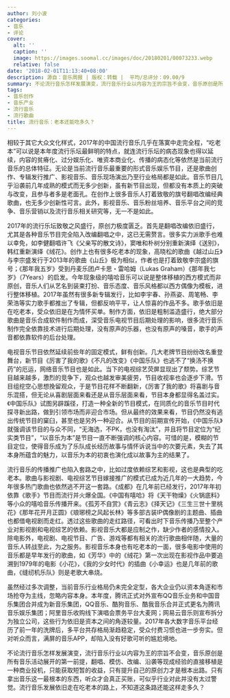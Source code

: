 ```yaml
---
author: 刘小波
categories:
- 音乐
- 评论
cover:
  alt: ''
  caption: ''
  image: https://images.soomal.cc/images/doc/20180201/00073233.webp
  relative: false
date: '2018-02-01T11:13:40+08:00'
description: 源自：音乐周报 | 版权：转载 |  平均/总评分：09.00/9
summary: 不论流行音乐怎样发展演变，流行音乐行业以内容为王的宗旨不会变，音乐原创是所有音乐活动展开的第一前提，翻唱、模仿、改编、沿袭等现成经验的直接移植是一种商业投机，只能获取短暂的收益，只有提升自己的原创力才是根本出路……
tags:
- 音乐创作
- 音乐产业
- 流行音乐
- 流行歌曲
title: 流行音乐：老本还能吃多久？
---
```


相较于其它大众文化样式，2017年的中国流行音乐几乎在落寞中走完全程，“吃老本”可以说是本年度流行乐坛最鲜明的特点，就连流行乐坛的病态现象也得以延续，内容的贫瘠化、过分娱乐化、唯资本商业化、传播的病态化等依然是当前流行音乐的总体特征。无论是当前流行音乐最重要的形式音乐娱乐节目，还是歌曲创作、专辑发行推广、影视音乐、音乐现场演出乃至行业格局都是如此。音乐节目几乎沿袭前几年成熟的模式而无多少创新，虽有新节目出现，但都没有本质上的突破与改变，且参与者多是老面孔。在创作上很多音乐人打着致敬的旗号翻唱改编经典歌曲，也无多少创新性可言。此外，影视音乐、音乐粉丝培养、音乐平台之间的竞争、音乐营销以及流行音乐相关研究等，无一不是如此。

2017年的流行乐坛致敬之风盛行，原创力极度匮乏。首先是翻唱改编依旧盛行，尤其是各种音乐节目完全陷入改编翻唱之中，这已无需赘言。很多实力派歌手也难以幸免，如李健翻唱许飞《父亲写的散文诗》，窦唯和朴树分别重新演绎《送别》，韩红重新演绎《绒花》。创作上也有很多吃老本的现象，高晓松的歌曲《越过山丘》与李宗盛发行于2013年的歌曲《山丘》极为相似，作者也是打着致敬李宗盛的旗号；《那年我五岁》受到丹麦乐团卢卡思・雷哈姆（Lukas Graham）《那年我七岁》（7Years）的启发。今年现象级的嘻哈音乐可以说是整体移植的西方模式而非原创，音乐人们从艺名到装束打扮、音乐态度、音乐风格都以西方偶像为模板，进行整体移植。2017年虽然有很多新专辑发行，比如李宇春、孙燕姿、周笔畅、李荣浩等实力歌手都推出了专辑，但都反响平平，让人惊喜的作品不多。歌手依旧是在吃老本，受众依旧是在为情怀买单。制作方面，依旧是粗制滥造盛行，绝大部分歌曲是音乐合成软件制作而成，深受音乐电视节目后期处理的影响，很多流行音乐制作完全依靠技术进行后期处理，没有原声的乐器，也没有原声的嗓音，歌手的声音都依靠软件的后台处理。

电视音乐节目依然延续前些年的固定模式，鲜有创新。几大老牌节目纷纷改名重登舞台，新节目《厉害了我的歌》《不凡的改变》《中国乐队》也逃不了“换汤不换药”的厄运，网络音乐节目也是如此。当下的电视综艺荧屏显现出了颓势。综艺节目越来越多，激烈的竞争下，观众也越发审美疲劳，节目收视率也会逐步下滑。节目组挖空心思想挽留观众，于是节目花样不断翻新，《厉害了我的歌》将喜剧与音乐混搭，但无论从喜剧层面来看还是从音乐层面来看，节目本身都显得名盖过实。《中国乐队》试图另辟蹊径，打造一种全新的节目模式，在同质化的音乐节目时代探寻新出路，做到引领市场而非迎合市场。但从最终的效果来看，节目仍然没有逃出传统节目的窠臼，甚至也是另外一种迎合。从节目的前期宣传开始，《中国乐队》就强调该节目的与众不同，“无海选，不PK，也没有淘汰”，并且将节目定位为“纪实类节目”，“以音乐为本”是节目一直不断强调的核心内容。可惜的是，模糊的节目定位，使得音乐成为了乐队成长经历故事与情怀诉说当中的次要元素，失去了其本身所蕴含的魅力，以音乐为本的初衷也演化成以故事为主的结果了。

流行音乐的传播推广也陷入套路之中，比如过度依赖综艺和影视，这也是典型的吃老本。歌曲与影视剧、电视综艺节目嫁接推广的模式已成为近几年的一大趋势，今年很多热门歌曲也依然逃不开这一套路。《成都》在几年前已经发行，2017年年初依靠《歌手》节目而流行并火爆全国。《中国有嘻哈》将《天干物燥》《火锅底料》等小众的嘻哈音乐传播开来。《孤芳不自赏》《青云志》《择天记》《三生三世十里桃花》《那年花开月正圆》《琅琊榜之风起长林》等多部古装IP偶像剧的主题曲、插曲也都借电视剧而走红。透过这些歌曲的走红路径，可看出时下音乐传播乃至整个产业对影视剧和电视综艺的依赖。影视音乐大都是应制之作，缺少作者的感情投入。除电影外，电视剧、电视节目、广告、游戏等都有相关的流行歌曲相伴随，大量的音乐人转战至此，为之服务。影视音乐本身也有吃老本的一面，很多电影中使用的音乐都是早年发行的歌曲，如《芳华》中的《绒花》第一次出现在影视作品中要追溯到1979年的电影《小花》，《我的少女时代》的插曲《小幸运》也是几年前的歌曲，《缝纫机乐队》则是老歌大串烧。

虽然经过多次调整，当前音乐行业格局仍未完全定型，各大企业仍以资本角逐和市场抢夺为主线，忽略内容本身。本年度，腾讯正式对外宣布QQ音乐业务和中国音乐集团合并成为新音乐集团，QQ音乐、酷狗音乐、酷我音乐合并正式更名为腾讯音乐娱乐集团；阿里音乐收购线下演唱会票务平台大麦网；网易云音乐则宣布拆分为独立公司，这些行为依旧是资本之间的角逐较量。2017年各大数字音乐平台经历了前一年的洗牌后，多平台共存格局渐趋稳定，受众付费习惯也进一步夯实。但对听众而言，满屏的音乐APP，却陷入没有好歌可听的尴尬境地。

不论流行音乐怎样发展演变，流行音乐行业以内容为王的宗旨不会变，音乐原创是所有音乐活动展开的第一前提，翻唱、模仿、改编、沿袭等现成经验的直接移植是一种商业投机，只能获取短暂的收益，只有提升自己的原创力才是根本出路。只有拿出音乐这一最根本的东西，听众才会真正买账，可似乎行业对此并没有太过警觉。流行音乐发展依旧走在吃老本的路上，不知道这条路还能这样走多久？